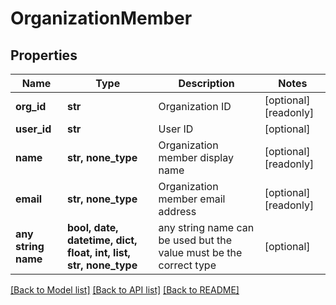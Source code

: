 # OrganizationMember


## Properties
Name | Type | Description | Notes
------------ | ------------- | ------------- | -------------
**org_id** | **str** | Organization ID | [optional] [readonly] 
**user_id** | **str** | User ID | [optional] 
**name** | **str, none_type** | Organization member display name | [optional] [readonly] 
**email** | **str, none_type** | Organization member email address | [optional] [readonly] 
**any string name** | **bool, date, datetime, dict, float, int, list, str, none_type** | any string name can be used but the value must be the correct type | [optional]

[[Back to Model list]](../README.md#documentation-for-models) [[Back to API list]](../README.md#documentation-for-api-endpoints) [[Back to README]](../README.md)


